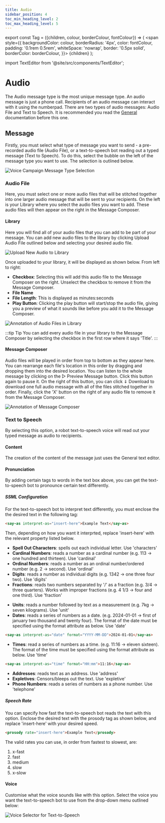 ```yaml
---
title: Audio
sidebar_position: 4
toc_min_heading_level: 2
toc_max_heading_level: 5
---
```


export const Tag = ({children, colour, borderColour, fontColour}) => (
<span
style={{
    backgroundColor: colour,
    borderRadius: '4px',
    color: fontColour,
    padding: '0.1rem 0.5rem',
    whiteSpace: 'nowrap',
    border: '0.5px solid',
    borderColor: borderColour,
    }}>
{children}
</span>
);

import TextEditor from '@site/src/components/TextEditor';

# Audio

The Audio message type is the most unique message type. An audio message is just a phone call. Recipients of an audio message can interact with it using the numberpad. There are two types of audio messages: Audio File and Text to Speech. It is recommended you read the [General](./general.md) documentation before this one.


## Message

Firstly, you must select what type of message you want to send - a pre-recorded audio file (Audio File), or a text-to-speech bot reading out a typed message (Text to Speech). To do this, select the bubble on the left of the message type you want to use. The selection is outlined below.

![Voice Campaign Message Type Selection](/img/campaign-voice-message-type.png)

### Audio File

Here, you must select one or more audio files that will be stitched together into one larger audio message that will be sent to your recipients. On the left is your Library where you select the audio files you want to add. These audio files will then appear on the right in the Message Composer.

#### Library

Here you will find all of your audio files that you can add to be part of your message. You can add new audio files to the library by clicking <Tag colour="#FFFFFF" borderColour="#1582d8" fontColour="#1582d8">Upload Audio File</Tag> outlined below and selecting your desired audio file.

![Upload New Audio to Library](/img/campaign-voice-library-upload.png)

Once uploaded to your library, it will be displayed as shown below. From left to right:
- **Checkbox**: Selecting this will add this audio file to the Message Composer on the right. Unselect the checkbox to remove it from the Message Composer.
- **File Name**
- **File Length**: This is displayed as minutes:seconds
- **Play Button**: Clicking the play button will start/stop the audio file, giving you a preview of what it sounds like before you add it to the Message Composer.

![Annotation of Audio Files in Library](/img/campaign-voice-files.png)

:::tip Tip
You can add every audio file in your library to the Message Composer by selecting the checkbox in the first row where it says 'Title'. 
:::


#### Message Composer

Audio files will be played in order from top to bottom as they appear here. You can rearrange each file's location in this order by dragging and dropping them into the desired location. You can listen to the whole message by clicking on the <Tag colour="#FFFFFF" borderColour="#d8dde1" fontColour="#77828a">&#x25B7; Preview Message</Tag> button. Click this button again to pause it. On the right of this button, you can click <Tag colour="#FFFFFF" borderColour="#d8dde1" fontColour="#77828a">⇓ Download</Tag> to download one full audio message with all of the files stitched together in order. Finally, click the 'X' button on the right of any audio file to remove it from the Message Composer.

![Annotation of Message Composer](/img/campaign-voice-message-composer.png)


### Text to Speech

By selecting this option, a robot text-to-speech voice will read out your typed message as audio to recipients.

#### Content

The creation of the content of the message just uses the General text editor.

<TextEditor />



#### Pronunciation

By adding certain tags to words in the text box above, you can get the text-to-speech bot to pronounce certain text differently.

##### SSML Configuration

For the text-to-speech bot to interpret text differently, you must enclose the the desired text in the following tag:
```HTML SSML Configuration
<say-as interpret-as="insert-here">Example Text</say-as>
```
Then, depending on how you want it interprted, replace 'insert-here' with the relevant property listed below.

- **Spell Out Characters**: spells out each individual letter. Use 'characters'
- **Cardinal Numbers**: reads a number as a cardinal number (e.g. 113 -> one hundred and thirteen). Use 'cardinal'
- **Ordinal Numbers**: reads a number as an ordinal number/ordered number (e.g. 2 -> second). Use 'ordinal'
- **Digits**: reads a number as individual digits (e.g. 1342 -> one three four two). Use 'digits'
- **Fractions**: reads two numbers separated by '/' as a fraction (e.g. 3/4 -> three quarters). Works with improper fractions (e.g. 4 1/3 -> four and one third). Use 'fraction'

[comment]: <> (need to confirm how the fractions are pronounced for more accurate guides)

- **Units**: reads a number followed by text as a measurement (e.g. 7kg -> seven kilograms). Use 'unit'
- **Dates**: reads a series of numbers as a date. (e.g. 2024-01-01 -> first of january two thousand and twenty four). The format of the date must be specified using the format attribute as below. Use 'date'
```HTML SSML Configuration Dates
<say-as interpret-as="date" format="YYYY-MM-DD">2024-01-01</say-as>
```

[comment]: <> (need to confirm how the dates are pronounced for more accurate guides)

- **Times**: read a series of numbers as a time. (e.g. 11:16 -> eleven sixteen). The format of the time must be specified using the format attribute as below. Use 'time'
```HTML SSML Configuration Time
<say-as interpret-as="time" format="HH:mm">11:16</say-as>
```

[comment]: <> (need to confirm how the times are pronounced for more accurate guides)

- **Addresses**: reads text as an address. Use 'address'
- **Expletives**: Censors/bleeps out the text. Use 'expletive'
- **Phone Numbers**: reads a series of numbers as a phone number. Use 'telephone'

##### Speech Rate

You can specify how fast the text-to-speech bot reads the text with this option. Enclose the desired text with the prosody tag as shown below, and replace 'insert-here' with your desired speed.

```HTML Speech Rate
<prosody rate="insert-here">Example Text</prosody>
```

The valid rates you can use, in order from fastest to slowest, are:

1. x-fast
2. fast
3. medium
4. slow
5. x-slow

#### Voice

Customise what the voice sounds like with this option. Select the voice you want the text-to-speech bot to use from the drop-down menu outlined below:

![Voice Selector for Text-to-Speech](/img/campaign-voice-text-to-speech-voice.png)

